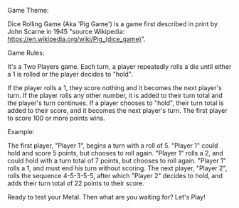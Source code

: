 Game Theme:

Dice Rolling Game (Aka 'Pig Game') is a game first described in print by John Scarne in 1945 "source Wikipedia: https://en.wikipedia.org/wiki/Pig_(dice_game)".

Game Rules:

It's a Two Players game. Each turn, a player repeatedly rolls a die until either a 1 is rolled or the player decides to "hold".

If the player rolls a 1, they score nothing and it becomes the next player's turn.
If the player rolls any other number, it is added to their turn total and the player's turn continues.
If a player chooses to "hold", their turn total is added to their score, and it becomes the next player's turn.
The first player to score 100 or more points wins.

Example:

The first player, "Player 1", begins a turn with a roll of 5. "Player 1" could hold and score 5 points, but chooses to roll again.
"Player 1" rolls a 2, and could hold with a turn total of 7 points, but chooses to roll again. "Player 1" rolls a 1, and must end his turn without scoring.
The next player, "Player 2", rolls the sequence 4-5-3-5-5, after which "Player 2" decides to hold, and adds their turn total of 22 points to their score.

Ready to test your Metal. Then what are you waiting for? Let's Play!

